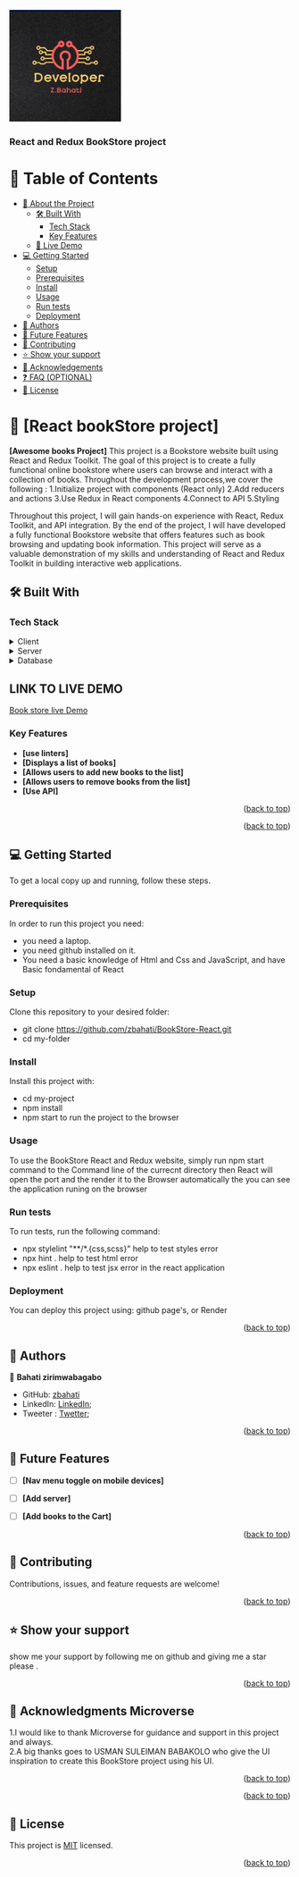 <a name="readme-top"></a>
<img height='200px' width='200px' style="margin: auto" src="./Mylogo.png">

  <h3><b>React and Redux BookStore project</b></h3>

</div>

<!-- TABLE OF CONTENTS -->

# 📗 Table of Contents

- [📖 About the Project](#about-project)
  - [🛠 Built With](#built-with)
    - [Tech Stack](#tech-stack)
    - [Key Features](#key-features)
  - [🚀 Live Demo](#live-demo)
- [💻 Getting Started](#getting-started)
  - [Setup](#setup)
  - [Prerequisites](#prerequisites)
  - [Install](#install)
  - [Usage](#usage)
  - [Run tests](#run-tests)
  - [Deployment](#triangular_flag_on_post-deployment)
- [👥 Authors](#authors)
- [🔭 Future Features](#future-features)
- [🤝 Contributing](#contributing)
- [⭐️ Show your support](#support)
- [🙏 Acknowledgements](#acknowledgements)
- [❓ FAQ (OPTIONAL)](#faq)
- [📝 License](#license)

<!-- PROJECT DESCRIPTION -->

# 📖 [React bookStore project] <a name="about-project"></a>

**[Awesome books Project]**
  This project is a Bookstore website built using React and Redux Toolkit. The goal of this project is to create a fully functional online bookstore where users can browse and interact with a collection of books. Throughout the development process,we cover the following :
  1.Initialize project with components (React only)
  2.Add reducers and actions
  3.Use Redux in React components
  4.Connect to API
  5.Styling

  Throughout this project, I will gain hands-on experience with React, Redux Toolkit, and API integration. By the end of the project, I will have developed a fully functional Bookstore website that offers features such as book browsing and updating book information. This project will serve as a valuable demonstration of my skills and understanding of React and Redux Toolkit in building interactive web applications.

## 🛠 Built With <a name="built-with"></a>

### Tech Stack <a name="tech-stack"></a>



<details>
  <summary>Client</summary>
  <ul>
    <li><a href="">HTML5</a></li>
    <li><a href="">CSS3</a></li>
    <li><a href="">React</a></li>
    <li><a href="">Redux toolKit</a></li>
    <li><a href="">Api</a></li>
  </ul>
</details>

<details>
  <summary>Server</summary>
  <ul>
    <li><a href="">n/a</a></li>
  </ul>
</details>

<details>
<summary>Database</summary>
  <ul>
    <li><a href="/">n/a</a></li>
  </ul>
</details>

## LINK TO LIVE DEMO
<a href='https://bookstore-2g7n.onrender.com'>Book store live Demo</a>

<!-- Features -->

### Key Features <a name="key-features"></a>


- **[use linters]**
- **[Displays a list of books]**
- **[Allows users to add new books to the list]**
- **[Allows users to remove books from the list]**
- **[Use API]**






<p align="right">(<a href="#readme-top">back to top</a>)</p>

<p align="right">(<a href="#readme-top">back to top</a>)</p>

<!-- GETTING STARTED -->

## 💻 Getting Started <a name="getting-started"></a>


To get a local copy up and running, follow these steps.

### Prerequisites

In order to run this project you need:
- you need a laptop.
- you need github installed on it.
- You need a basic knowledge of Html and Css and JavaScript, and have Basic fondamental of React


### Setup

Clone this repository to your desired folder:

- git clone https://github.com/zbahati/BookStore-React.git
- cd my-folder


### Install

Install this project with:


- cd my-project
- npm install
- npm start to run the project to the browser


### Usage

To use the  BookStore React and Redux website, simply run <span style="color: blue, font-size: 20px;"> npm start<span> command to the Command line of the currecnt directory then React will open the port and the render it to the Browser automatically the you can see the application runing on the browser


### Run tests

To run tests, run the following command:

- npx stylelint "**/*.{css,scss}" help to test styles error
- npx hint . help to test html error
- npx eslint . help to test jsx error in the react application

### Deployment

You can deploy this project using: github page's, or Render


<p align="right">(<a href="#readme-top">back to top</a>)</p>

<!-- AUTHORS -->

## 👥 Authors <a name="authors"></a>



👤 **Bahati zirimwabagabo**

- GitHub: [zbahati](https://github.com/zbahati)
- LinkedIn: [LinkedIn](https://www.linkedin.com/in/zirimwabagabo-bahati);
- Tweeter : [Twetter](https://twitter.com/b2_bahati);


<p align="right">(<a href="#readme-top">back to top</a>)</p>

<!-- FUTURE FEATURES -->

## 🔭 Future Features <a name="future-features"></a>


- [ ] **[Nav menu toggle on mobile devices]**
- [ ] **[Add server]**
- [ ] **[Add books to the Cart]**


<p align="right">(<a href="#readme-top">back to top</a>)</p>

<!-- CONTRIBUTING -->

## 🤝 Contributing <a name="contributing"></a>

Contributions, issues, and feature requests are welcome!


<p align="right">(<a href="#readme-top">back to top</a>)</p>

<!-- SUPPORT -->

## ⭐️ Show your support <a name="support"></a>


show me your support by following me on github and giving me a star please .

<p align="right">(<a href="#readme-top">back to top</a>)</p>

<!-- ACKNOWLEDGEMENTS -->

## 🙏 Acknowledgments <a name="acknowledgements">Microverse</a>

1.I would like to thank Microverse for guidance and support in this project and always.<br>
2.A big thanks goes to USMAN SULEIMAN BABAKOLO who give the UI inspiration to create this BookStore project using his UI.

<p align="right">(<a href="#readme-top">back to top</a>)</p>



<p align="right">(<a href="#readme-top">back to top</a>)</p>

<!-- LICENSE -->

## 📝 License <a name="license"></a>
This project is [MIT](./license.md) licensed.



<p align="right">(<a href="#readme-top">back to top</a>)</p>
